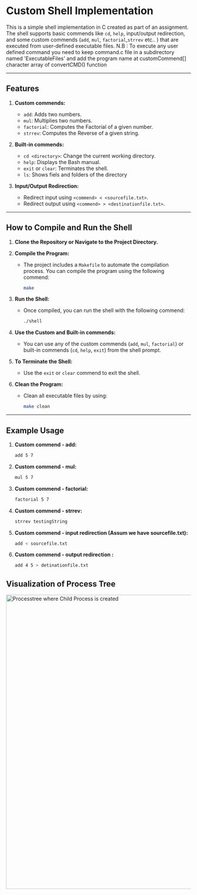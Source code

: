 # Custom Shell Implementation

This is a simple shell implementation in C created as part of an assignment. The shell supports basic commends like `cd`, `help`, input/output redirection, and some custom commends (`add`, `mul`, `factorial`,`strrev` etc.. ) that are executed from user-defined executable files.
N.B : To execute any user defined command you need to keep command.c file in a subdirectory named 'ExecutableFiles' and add the program name at customCommend[] character array of convertCMD() function 

---

## Features

1. **Custom commends:**
   - `add`: Adds two numbers.
   - `mul`: Multiplies two numbers.
   - `factorial`: Computes the Factorial of a given number.
   - `strrev`: Computes the Reverse of a given string.

2. **Built-in commends:**
   - `cd <directory>`: Change the current working directory.
   - `help`: Displays the Bash manual.
   - `exit` or `clear`: Terminates the shell.
   - `ls`: Shows fiels and folders of the directory

3. **Input/Output Redirection:**
   - Redirect input using ` <commend> < <sourcefile.txt> `.
   - Redirect output using ` <commend> > <destinationfile.txt> `.

---

## How to Compile and Run the Shell

1. **Clone the Repository or Navigate to the Project Directory.**

2. **Compile the Program:**
   - The project includes a `Makefile` to automate the compilation process. You can compile the program using the following commend:
     ```bash
     make
     ```

3. **Run the Shell:**
   - Once compiled, you can run the shell with the following commend:
     ```bash
     ./shell
     ```

4. **Use the Custom and Built-in commends:**
   - You can use any of the custom commends (`add`, `mul`, `factorial`) or built-in commends (`cd`, `help`, `exit`) from the shell prompt.

5. **To Terminate the Shell:**
   - Use the `exit` or `clear` commend to exit the shell.

6. **Clean the Program:**
   - Clean all executable files by using:
     ```bash
     make clean
     ```
---

## Example Usage

1. **Custom commend - add:**
   ```bash
   add 5 7
   ```
2. **Custom commend - mul:**
   ```bash
   mul 5 7
   ```
3. **Custom commend - factorial:**
   ```bash
   factorial 5 7
   ```
4. **Custom commend - strrev:**
   ```bash
   strrev testingString
   ```
5. **Custom commend - input redirection (Assum we have sourcefile.txt):**
   ```bash
   add < sourcefile.txt
   ```
6. **Custom commend - output redirection :**
   ```bash
   add 4 5 > detinationfile.txt
   ```

## Visualization of Process Tree

<img src="https://github.com/gkdey17cse/SPAssignment1/blob/main/images/processtree.png" alt="Processtree where Child Process is created" width="800">
